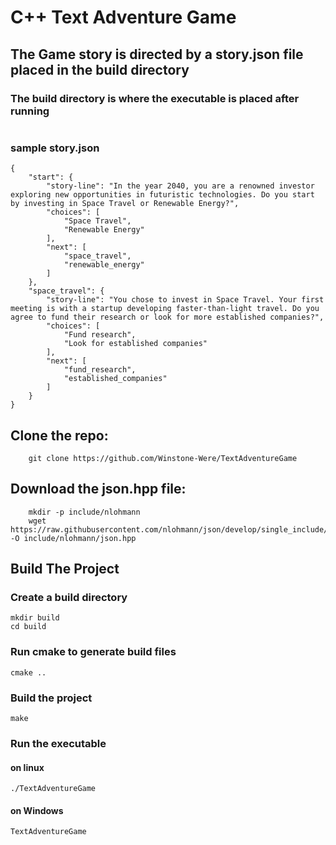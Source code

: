 
# C++ Text Adventure Game

## The Game story is directed by a story.json file placed in the build directory
### The build directory is where the executable is placed after running 
```make 
```

### sample story.json

```
{
    "start": {
        "story-line": "In the year 2040, you are a renowned investor exploring new opportunities in futuristic technologies. Do you start by investing in Space Travel or Renewable Energy?",
        "choices": [
            "Space Travel",
            "Renewable Energy"
        ],
        "next": [
            "space_travel",
            "renewable_energy"
        ]
    },
    "space_travel": {
        "story-line": "You chose to invest in Space Travel. Your first meeting is with a startup developing faster-than-light travel. Do you agree to fund their research or look for more established companies?",
        "choices": [
            "Fund research",
            "Look for established companies"
        ],
        "next": [
            "fund_research",
            "established_companies"
        ]
    }
}
```


## Clone the repo:

```
    git clone https://github.com/Winstone-Were/TextAdventureGame
```

## Download the json.hpp file:
```
    mkdir -p include/nlohmann
    wget https://raw.githubusercontent.com/nlohmann/json/develop/single_include/nlohmann/json.hpp -O include/nlohmann/json.hpp
```

## Build The Project

### Create a build directory
```
mkdir build
cd build
```

### Run cmake to generate build files

```
cmake ..
```

### Build the project
```
make
```

### Run the executable 

#### on linux

```
./TextAdventureGame
```

#### on Windows

```
TextAdventureGame
```

